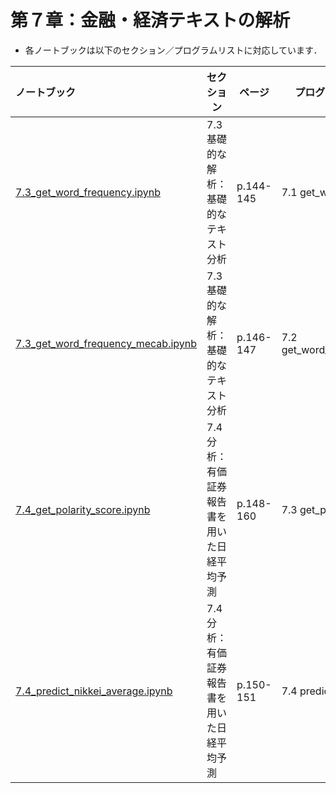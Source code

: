 # 第７章：金融・経済テキストの解析

*   各ノートブックは以下のセクション／プログラムリストに対応しています．

    

| ノートブック    | セクション             | ページ  | プログラムリスト（内容）           |
| :------------ | ---------- | --------- | ------------ |
| [7.3_get_word_frequency.ipynb](./7.3_get_word_frequency.ipynb) | 7.3 基礎的な解析：基礎的なテキスト分析 | p.144-145 | 7.1 get_word_frequency.py |
| [7.3_get_word_frequency_mecab.ipynb](./7.3_get_word_frequency_mecab.ipynb) | 7.3 基礎的な解析：基礎的なテキスト分析 | p.146-147 | 7.2 get_word_frequency_mecab.py |
| [7.4_get_polarity_score.ipynb](./7.4_get_polarity_score.ipynb) | 7.4 分析：有価証券報告書を用いた日経平均予測 | p.148-160 | 7.3 get_polarity_score.py |
| [7.4_predict_nikkei_average.ipynb](7.4_predict_nikkei_average.ipynb) | 7.4 分析：有価証券報告書を用いた日経平均予測 | p.150-151 | 7.4 predict_nikkei_average.py |


